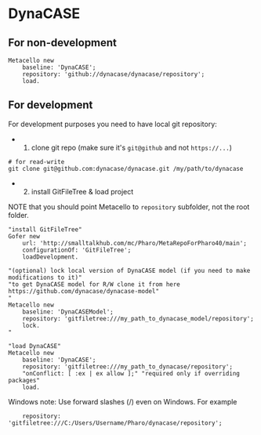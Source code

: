 DynaCASE
========

## For non-development

```
Metacello new
    baseline: 'DynaCASE';
    repository: 'github://dynacase/dynacase/repository';
    load.
```

## For development

For development purposes you need to have local git repository:

- 1. clone git repo (make sure it's `git@github` and not `https://...`)
```
# for read-write
git clone git@github.com:dynacase/dynacase.git /my/path/to/dynacase
```

 - 2. install GitFileTree & load project

NOTE that you should point Metacello to `repository` subfolder, not the root folder.
 
```
"install GitFileTree"
Gofer new
	url: 'http://smalltalkhub.com/mc/Pharo/MetaRepoForPharo40/main';
	configurationOf: 'GitFileTree';
	loadDevelopment.

"(optional) lock local version of DynaCASE model (if you need to make modifications to it)"
"to get DynaCASE model for R/W clone it from here https://github.com/dynacase/dynacase-model"
"
Metacello new
	baseline: 'DynaCASEModel';
	repository: 'gitfiletree:///my_path_to_dynacase_model/repository';
	lock.
"

"load DynaCASE"
Metacello new
	baseline: 'DynaCASE';
	repository: 'gitfiletree:///my_path_to_dynacase/repository';
	"onConflict: [ :ex | ex allow ];" "required only if overriding packages"
	load.
```

Windows note: Use forward slashes (/) even on Windows. For example
```
    repository: 'gitfiletree:///C:/Users/Username/Pharo/dynacase/repository';
```
